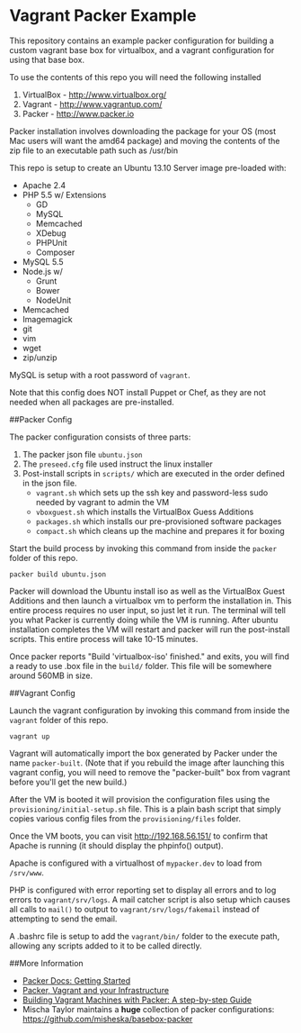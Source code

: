 Vagrant Packer Example
===

This repository contains an example packer configuration for building a custom vagrant base box for virtualbox, and a vagrant configuration for using that base box.

To use the contents of this repo you will need the following installed

1. VirtualBox - http://www.virtualbox.org/
2. Vagrant - http://www.vagrantup.com/
3. Packer - http://www.packer.io

Packer installation involves downloading the package for your OS (most Mac users will want the amd64 package) and moving the contents of the zip file to an executable path such as /usr/bin

This repo is setup to create an Ubuntu 13.10 Server image pre-loaded with:

- Apache 2.4
- PHP 5.5 w/ Extensions
  - GD
  - MySQL
  - Memcached
  - XDebug
  - PHPUnit
  - Composer
- MySQL 5.5
- Node.js w/
  - Grunt
  - Bower
  - NodeUnit
- Memcached
- Imagemagick
- git
- vim
- wget
- zip/unzip

MySQL is setup with a root password of `vagrant`.

Note that this config does NOT install Puppet or Chef, as they are not needed when all packages are pre-installed.

##Packer Config

The packer configuration consists of three parts:

1. The packer json file `ubuntu.json`
2. The `preseed.cfg` file used instruct the linux installer
3. Post-install scripts in `scripts/` which are executed in the order defined in the json file.
   - `vagrant.sh` which sets up the ssh key and password-less sudo needed by vagrant to admin the VM
   - `vboxguest.sh` which installs the VirtualBox Guess Additions
   - `packages.sh` which installs our pre-provisioned software packages
   - `compact.sh` which cleans up the machine and prepares it for boxing

Start the build process by invoking this command from inside the `packer` folder of this repo.

	packer build ubuntu.json

Packer will download the Ubuntu install iso as well as the VirtualBox Guest Additions and then launch a virtualbox vm to perform the installation in.  This entire process requires no user input, so just let it run.  The terminal will tell you what Packer is currently doing while the VM is running.  After ubuntu installation completes the VM will restart and packer will run the post-install scripts.  This entire process will take 10-15 minutes.

Once packer reports "Build 'virtualbox-iso' finished." and exits, you will find a ready to use .box file in the `build/` folder.  This file will be somewhere around 560MB in size.

##Vagrant Config

Launch the vagrant configuration by invoking this command from inside the `vagrant` folder of this repo.

	vagrant up

Vagrant will automatically import the box generated by Packer under the name `packer-built`.  (Note that if you rebuild the image after launching this vagrant config, you will need to remove the "packer-built" box from vagrant before you'll get the new build.)

After the VM is booted it will provision the configuration files using the `provisioning/initial-setup.sh` file.  This is a plain bash script that simply copies various config files from the `provisioning/files` folder.

Once the VM boots, you can visit http://192.168.56.151/ to confirm that Apache is running (it should display the phpinfo() output).

Apache is configured with a virtualhost of `mypacker.dev` to load from `/srv/www`.

PHP is configured with error reporting set to display all errors and to log errors to `vagrant/srv/logs`.  A mail catcher script is also setup which causes all calls to `mail()` to output to `vagrant/srv/logs/fakemail` instead of attempting to send the email.

A .bashrc file is setup to add the `vagrant/bin/` folder to the execute path, allowing any scripts added to it to be called directly.


##More Information

- [Packer Docs: Getting Started](http://www.packer.io/intro/getting-started/vagrant.html)
- [Packer, Vagrant and your Infrastructure](http://pretengineer.com/post/packer-vagrant-infra/)
- [Building Vagrant Machines with Packer: A step-by-step Guide](http://blog.codeship.io/2013/11/07/building-vagrant-machines-with-packer.html)
- Mischa Taylor maintains a **huge** collection of packer configurations: https://github.com/misheska/basebox-packer